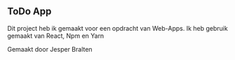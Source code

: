 ## ToDo App

Dit project heb ik gemaakt voor een opdracht van Web-Apps.
Ik heb gebruik gemaakt van React, Npm en Yarn

Gemaakt door Jesper Bralten
